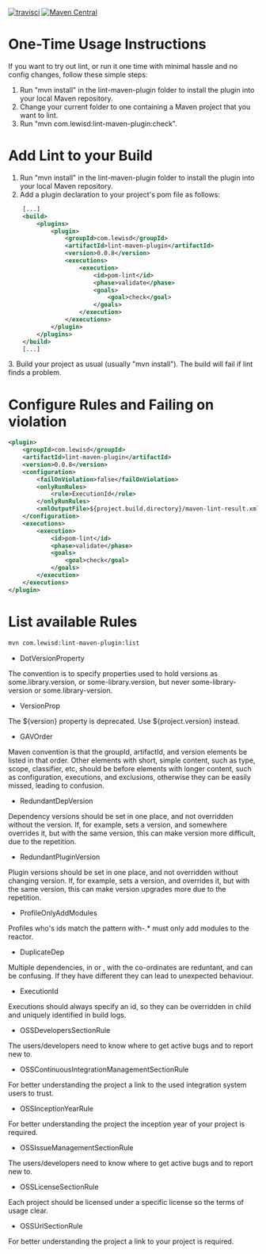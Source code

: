 [![travisci](https://travis-ci.org/lewisd32/lint-maven-plugin.svg)](https://travis-ci.org/lewisd32/lint-maven-plugin)
[![Maven Central](https://maven-badges.herokuapp.com/maven-central/com.lewisd/lint-maven-plugin/badge.svg)](https://search.maven.org/#search|ga|1|g%3A%22com.lewisd%22%20AND%20a%3A%22lint-maven-plugin%22)

One-Time Usage Instructions
===========================
If you want to try out lint, or run it one time with minimal hassle and no config changes, follow these simple steps:

1. Run "mvn install" in the lint-maven-plugin folder to install the plugin into your local Maven repository.
2. Change your current folder to one containing a Maven project that you want to lint.
3. Run "mvn com.lewisd:lint-maven-plugin:check".

Add Lint to your Build
===========================
1. Run "mvn install" in the lint-maven-plugin folder to install the plugin into your local Maven repository.
2. Add a plugin declaration to your project's pom file as follows:

```xml
	[...]
	<build>
		<plugins>
			<plugin>
				<groupId>com.lewisd</groupId>
				<artifactId>lint-maven-plugin</artifactId>
				<version>0.0.8</version>
				<executions>
					<execution>
						<id>pom-lint</id>
						<phase>validate</phase>
						<goals>
							<goal>check</goal>
						</goals>
					</execution>
				</executions>
			</plugin>
		</plugins>
	</build>
	[...]
```

3\. Build your project as usual (usually "mvn install"). The build will fail if lint finds a problem.

Configure Rules and Failing on violation
=

```xml
<plugin>
	<groupId>com.lewisd</groupId>
	<artifactId>lint-maven-plugin</artifactId>
	<version>0.0.8</version>
	<configuration>
		<failOnViolation>false</failOnViolation>
		<onlyRunRules>
			<rule>ExecutionId</rule>
		</onlyRunRules>
		<xmlOutputFile>${project.build.directory}/maven-lint-result.xml</xmlOutputFile>
	</configuration>
	<executions>
		<execution>
			<id>pom-lint</id>
			<phase>validate</phase>
			<goals>
				<goal>check</goal>
			</goals>
		</execution>
	</executions>
</plugin>
```

List available Rules
=

```bash
mvn com.lewisd:lint-maven-plugin:list
```

- DotVersionProperty

The convention is to specify properties used to hold versions as some.library.version,
or some-library.version, but never some-library-version or some.library-version.

- VersionProp

The ${version} property is deprecated. Use ${project.version} instead.

- GAVOrder

Maven convention is that the groupId, artifactId, and version elements be listed
in that order. Other elements with short, simple content, such as type, scope, classifier,
etc, should be before elements with longer content, such as configuration, executions,
and exclusions, otherwise they can be easily missed, leading to confusion.

- RedundantDepVersion

Dependency versions should be set in one place, and not overridden without
the version. If, for example, <dependencyManagement> sets a version, and
somewhere overrides it, but with the same version, this can make version
more difficult, due to the repetition.

- RedundantPluginVersion

Plugin versions should be set in one place, and not overridden without changing
version. If, for example, <pluginManagement> sets a version, and <plugins>
overrides it, but with the same version, this can make version upgrades more
due to the repetition.

- ProfileOnlyAddModules

Profiles who's ids match the pattern with-.* must only add modules to the
reactor.

- DuplicateDep

Multiple dependencies, in <dependencies> or <managedDependencies>, with the
co-ordinates are reduntant, and can be confusing. If they have different
they can lead to unexpected behaviour.

- ExecutionId

Executions should always specify an id, so they can be overridden in child
and uniquely identified in build logs.

- OSSDevelopersSectionRule

The users/developers need to know where to get active bugs and to report new
to.

- OSSContinuousIntegrationManagementSectionRule

For better understanding the project a link to the used integration system
users to trust.

- OSSInceptionYearRule

For better understanding the project the inception year of your project is
required.

- OSSIssueManagementSectionRule

The users/developers need to know where to get active bugs and to report new
to.

- OSSLicenseSectionRule

Each project should be licensed under a specific license so the terms of usage
clear.

- OSSUrlSectionRule

For better understanding the project a link to your project is required.

